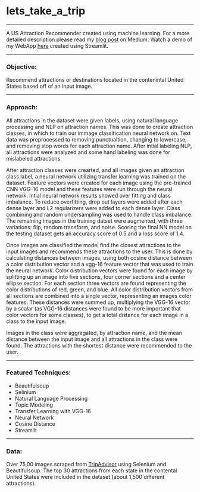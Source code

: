 # lets_take_a_trip

-----------------

A US Attraction Recommender created using machine learning. For a more detailed description please read my [blog post](https://racheldilley.medium.com/us-tourist-attraction-recommender-b3753b40492a) on Medium. Watch a demo of my WebApp [here](https://youtu.be/8c6hOS2yMkw) created using Streamlit.

-----------------

### Objective:

Recommend attractions or destinations located in the contenintal United States based off of an input image.

-----------------

### Approach:

All attractions in the dataset were given labels, using natural language processing and NLP on attraction names. This was done to create attraction classes, in which to train our immage classification neural network on. Text data was preprocessed to removing punctualtion, changing to lowercase, and removing stop words for each attraction name. After intial labeling NLP, all attractions were analyzed and some hand labeling was done for mislabeled attractions. 

After attraction classes were crearted, and all images given an attraction class label, a neural network utilizing transfer learning was trained on the dataset. Feature vectors were created for each image using the pre-trained CNN VGG-16 model and these features were run through the neural network. Intial neural network results showed over fitting and class imbalance. To reduce overfitting, drop out layers were added after each dense layer and L2 reqularizers were added to each dense layer. Class combining and random undersampling was used to handle class imbalance. The remaining images in the training datset were augmented, with three variations: flip, random transform, and noise. Scoring the final NN model on the testing dataset gets an accuracy score of 0.5 and a loss score of 1.4. 

Once images are classified the model find the closest attractions to the input images and recommends these attractions to the user. This is done by calculating distances between images, using both cosine distance between a color distribution vector and a vgg-16 feature vector that was used to train the neural network. Color distribution vectors were found for each image by splitting up an image into five sections, four corner sections and a center ellipse section. For each section three vectors are found representing the color distributions of red, green, and blue. All color distribution vectors from all sections are combined into a single vector, representing an images color features. These distances were summed up, multiplying the VGG-16 vector by a scalar (as VGG-16 distances were found to be more important that color vectors for some classes), to get a total distance for each image in a class to the input image. 

Images in the class were aggregated, by attraction name, and the mean distance between the input image and all attractions in the class were found. The attractions with the shortest distance were recommended to the user.

-----------------

### Featured Techniques:

* Beautifulsoup
* Selinium
* Natural Language Processing
* Topic Modeling
* Transfer Learning with VGG-16
* Neural Network
* Cosine Distance
* Streamlit

-----------------

### Data:

Over 75,00 images scraped from [TripAdvisor](https://www.tripadvisor.com/) using Selenium and Beautifulsoup. The top 30 attractions from each state in the contental United States were included in the dataset (about 1,500 different attractions).  

